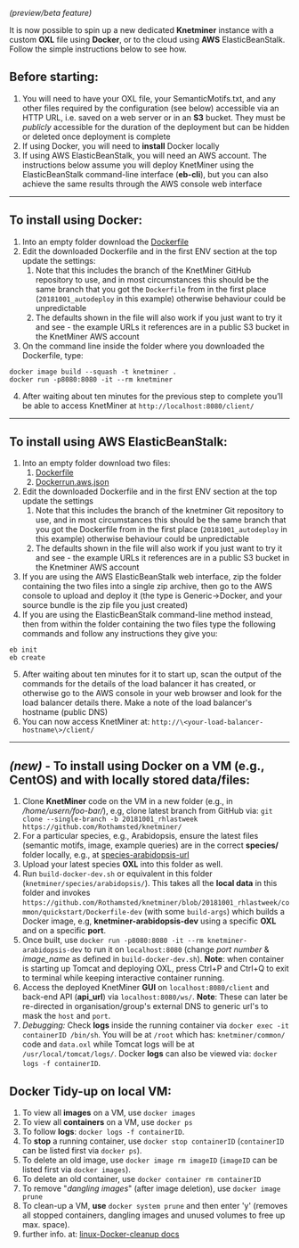 _(preview/beta feature)_

It is now possible to spin up a new dedicated **Knetminer** instance with a custom **OXL** file using **Docker**, or to the cloud using **AWS** ElasticBeanStalk. Follow the simple instructions below to see how.

## Before starting:

1. You will need to have your OXL file, your SemanticMotifs.txt, and any other files required by the configuration (see below) accessible via an HTTP URL, i.e. saved on a web server or in an **S3** bucket. They must be _publicly_ accessible for the duration of the deployment but can be hidden or deleted once deployment is complete
2. If using Docker, you will need to **install** Docker locally
3. If using AWS ElasticBeanStalk, you will need an AWS account. The instructions below assume you will deploy KnetMiner using the ElasticBeanStalk command-line interface (**eb-cli**), but you can also achieve the same results through the AWS console web interface

***

## To install using Docker:

1. Into an empty folder download the [Dockerfile](https://raw.githubusercontent.com/Rothamsted/knetminer/20181001_autodeploy/common/quickstart/Dockerfile)
2. Edit the downloaded Dockerfile and in the first ENV section at the top update the settings:
   1. Note that this includes the branch of the KnetMiner GitHub repository to use, and in most circumstances this should be the same branch that you got the `Dockerfile` from in the first place (`20181001_autodeploy` in this example) otherwise behaviour could be unpredictable
   2. The defaults shown in the file will also work if you just want to try it and see - the example URLs it references are in a public S3 bucket in the KnetMiner AWS account
3. On the command line inside the folder where you downloaded the Dockerfile, type:
```
docker image build --squash -t knetminer .
docker run -p8080:8080 -it --rm knetminer
```
4. After waiting about ten minutes for the previous step to complete you’ll be able to access KnetMiner at `http://localhost:8080/client/`

***

## To install using AWS ElasticBeanStalk:
1. Into an empty folder download two files:
   1. [Dockerfile](https://raw.githubusercontent.com/Rothamsted/knetminer/20181001_autodeploy/common/quickstart/Dockerfile)
   2. [Dockerrun.aws.json](https://raw.githubusercontent.com/Rothamsted/knetminer/20181001_autodeploy/common/quickstart/Dockerrun.aws.json)
2. Edit the downloaded Dockerfile and in the first ENV section at the top update the settings
   1. Note that this includes the branch of the knetminer Git repository to use, and in most circumstances this should be the same branch that you got the Dockerfile from in the first place (`20181001_autodeploy` in this example) otherwise behaviour could be unpredictable
   2. The defaults shown in the file will also work if you just want to try it and see - the example URLs it references are in a public S3 bucket in the Knetminer AWS account
3. If you are using the AWS ElasticBeanStalk web interface, zip the folder containing the two files into a single zip archive, then go to the AWS console to upload and deploy it (the type is Generic->Docker, and your source bundle is the zip file you just created)
4. If you are using the ElasticBeanStalk command-line method instead, then from within the folder containing the two files type the following commands and follow any instructions they give you:
```
eb init
eb create
```
5. After waiting about ten minutes for it to start up, scan the output of the commands for the details of the load balancer it has created, or otherwise go to the AWS console in your web browser and look for the load balancer details there. Make a note of the load balancer's hostname (public DNS)
6. You can now access KnetMiner at: `http://\<your-load-balancer-hostname\>/client/`

***

## **_(new)_** - To install using Docker on a VM (e.g., CentOS) and with locally stored data/files:

1. Clone **KnetMiner** code on the VM in a new folder (e.g., in _/home/usern/foo-bar/_), e.g, clone latest branch from GitHub via: `git clone --single-branch -b 20181001_rhlastweek https://github.com/Rothamsted/knetminer/`
2. For a particular species, e.g., Arabidopsis, ensure the latest files (semantic motifs, image, example queries) are in the correct **species/** folder locally, e.g., at [species-arabidopsis-url](https://github.com/Rothamsted/knetminer/tree/20181001_rhlastweek/species/arabidopsis/)
3. Upload your latest species **OXL** into this folder as well.
4. Run `build-docker-dev.sh` or equivalent in this folder (`knetminer/species/arabidopsis/`). This takes all the **local data** in this folder and invokes `https://github.com/Rothamsted/knetminer/blob/20181001_rhlastweek/common/quickstart/Dockerfile-dev` (with some `build-args`) which builds a Docker image, e.g, **knetminer-arabidopsis-dev** using a specific **OXL** and on a specific **port**.
5. Once built, use `docker run -p8080:8080 -it --rm knetminer-arabidopsis-dev` to run it on `localhost:8080` (change _port number_ & _image_name_ as defined in `build-docker-dev.sh`). **Note**: when container is starting up Tomcat and deploying OXL, press Ctrl+P and Ctrl+Q to exit to terminal while keeping interactive container running.
6. Access the deployed KnetMiner **GUI** on `localhost:8080/client` and back-end API (**api_url**) via `localhost:8080/ws/`. **Note**: These can later be re-directed in organisation/group's external DNS to generic url's to mask the `host` and `port`.
7. _Debugging:_ Check **logs** inside the running container via `docker exec -it containerID /bin/sh`. You will be at `/root` which has: `knetminer/common/` code and `data.oxl` while Tomcat logs will be at `/usr/local/tomcat/logs/`. Docker **logs** can also be viewed via: `docker logs -f containerID`.

## Docker Tidy-up on local VM:
1. To view all **images** on a VM, use `docker images`
2. To view all **containers** on a VM, use `docker ps`
3. To follow **logs**: `docker logs -f containerID`. 
4. To **stop** a running container, use `docker stop containerID` (`containerID` can be listed first via `docker ps`).
5. To delete an old image, use `docker image rm imageID` (`imageID` can be listed first via `docker images`). 
6. To delete an old container, use `docker container rm containerID`
7. To remove "_dangling images_" (after image deletion), use `docker image prune`
8. To clean-up a VM, **use** `docker system prune` and then enter 'y' (removes all stopped containers, dangling images and unused volumes to free up max. space).
9. further info. at: [linux-Docker-cleanup docs](https://linuxize.com/post/how-to-remove-docker-images-containers-volumes-and-networks/)
